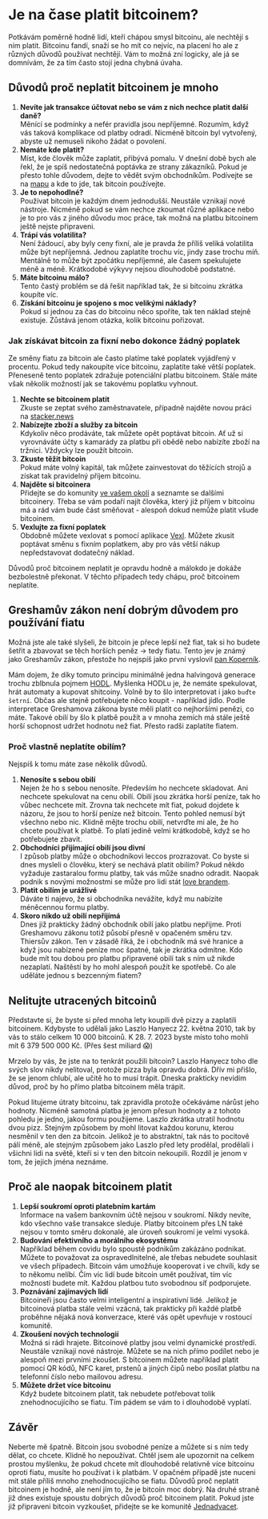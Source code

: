 # Je na čase platit bitcoinem?

Potkávám poměrně hodně lidí, kteří chápou smysl bitcoinu, ale nechtějí s ním platit. Bitcoinu fandí, snaží se ho mít co nejvíc, na placení ho ale z různých důvodů používat nechtějí. Vám to možná zní logicky, ale já se domnívám, že za tím často stojí jedna chybná úvaha.

## Důvodů proč neplatit bitcoinem je mnoho

1. **Nevíte jak transakce účtovat nebo se vám z nich nechce platit další daně?**  
Měnící se podmínky a nefér pravidla jsou nepříjemné. Rozumím, když vás taková komplikace od platby odradí. Nicméně bitcoin byl vytvořený, abyste už nemuseli nikoho žádat o povolení.
2. **Nemáte kde platit?**  
Míst, kde člověk může zaplatit, přibývá pomalu. V dnešní době bych ale řekl, že je spíš nedostatečná poptávka ze strany zákazníků. Pokud je přesto tohle důvodem, dejte to vědět svým obchodníkům. Podívejte se na [mapu](https://btcmap.org/map) a kde to jde, tak bitcoin používejte.
3. **Je to nepohodlné?**  
Používat bitcoin je každým dnem jednodušší. Neustále vznikají nové nástroje. Nicméně pokud se vám nechce zkoumat různé aplikace nebo je to pro vás z jiného důvodu moc práce, tak možná na platbu bitcoinem ještě nejste připraveni.
4. **Trápí vás volatilita?**  
Není žádoucí, aby byly ceny fixní, ale je pravda že příliš veliká volatilita může být nepříjemná. Jednou zaplatíte trochu víc, jindy zase trochu míň. Mentálně to může být zpočátku nepříjemné, ale časem spekulujete méně a méně. Krátkodobé výkyvy nejsou dlouhodobě podstatné.
5. **Máte bitcoinu málo?**  
Tento častý problém se dá řešit například tak, že si bitcoinu zkrátka koupíte víc.
6. **Získání bitcoinu je spojeno s moc velikými náklady?**  
Pokud si jednou za čas do bitcoinu něco spoříte, tak ten náklad stejně existuje. Zůstává jenom otázka, kolik bitcoinu pořizovat.

### Jak získávat bitcoin za fixní nebo dokonce žádný poplatek

Ze směny fiatu za bitcoin ale často platíme také poplatek vyjádřený v procentu. Pokud tedy nakoupíte více bitcoinu, zaplatíte také větší poplatek. Přeneseně tento poplatek zdražuje potenciální platbu bitcoinem. Stále máte však několik možností jak se takovému poplatku vyhnout.

1. **Nechte se bitcoinem platit**  
Zkuste se zeptat svého zaměstnavatele, případně najděte novou práci na [stacker.news](https://stacker.news/~jobs/r/hynek)
2. **Nabízejte zboží a služby za bitcoin**  
Kdykoliv něco prodáváte, tak můžete opět poptávat bitcoin. Ať už si vyrovnáváte účty s kamarády za platbu při obědě nebo nabízíte zboží na tržnici. Vždycky lze použít bitcoin.
3. **Zkuste těžit bitcoin**  
Pokud máte volný kapitál, tak můžete zainvestovat do těžících strojů a získat tak pravidelný příjem bitcoinu.
4. **Najděte si bitcoinera**  
Přidejte se do komunity [ve vašem okolí](https://jednadvacet.org/) a seznamte se dalšími bitcoinery. Třeba se vám podaří najít člověka, který již příjem v bitcoinu má a rád vám bude část směňovat - alespoň dokud nemůže platit všude bitcoinem.
5. **Vexlujte za fixní poplatek**  
Obdobně můžete vexlovat s pomocí aplikace [Vexl](https://vexl.it/). Můžete zkusit poptávat směnu s fixním poplatkem, aby pro vás větší nákup nepředstavovat dodatečný náklad. 

Důvodů proč bitcoinem neplatit je opravdu hodně a málokdo je dokáže bezbolestně překonat. V těchto případech tedy chápu, proč bitcoinem neplatíte. 

## Greshamův zákon není dobrým důvodem pro používání fiatu

Možná jste ale také slyšeli, že bitcoin je přece lepší než fiat, tak si ho budete šetřit a zbavovat se těch horších peněz → tedy fiatu. Tento jev je známý jako Greshamův zákon, přestože ho nejspíš jako první vyslovil [pan Koperník](https://stacker.news/items/219030/r/hynek). 

Mám dojem, že díky tomuto principu minimálně jedna halvingová generace trochu zblbnula pojmem [HODL](https://knowyourmeme.com/photos/1325563-hodl). Myšlenka HODLu je, že nemáte spekulovat, hrát automaty a kupovat shitcoiny. Volně by to šlo interpretovat i jako `buďte šetrní`. Občas ale stejně potřebujete něco koupit - například jídlo. Podle interpretace Greshamova zákona byste měli platit co nejhoršími penězi, co máte. Takové obilí by šlo k platbě použít a v mnoha zemích má stále ještě horší schopnost udržet hodnotu než fiat. Přesto radši zaplatíte fiatem.

### Proč vlastně neplatíte obilím?

Nejspíš k tomu máte zase několik důvodů.

1. **Nenosíte s sebou obilí**  
Nejen že ho s sebou nenosíte. Především ho nechcete skladovat. Ani nechcete spekulovat na cenu obilí. Obilí jsou zkrátka horší peníze, tak ho vůbec nechcete mít. Zrovna tak nechcete mít fiat, pokud dojdete k názoru, že jsou to horší peníze než bitcoin. 
Tento pohled nemusí být všechno nebo nic. Klidně mějte trochu obilí, netvrďte mi ale, že ho chcete používat k platbě. To platí jedině velmi krátkodobě, když se ho potřebujete zbavit.
2. **Obchodníci přijímající obilí jsou divní**  
I způsob platby může o obchodníkovi leccos prozrazovat. Co byste si dnes mysleli o člověku, který se nechává platit obilím? Pokud někdo vyžaduje zastaralou formu platby, tak vás může snadno odradit. Naopak podnik s novými možnostmi se může pro lidi stát [love brandem](https://juraj.bednar.io/blog/2022/11/04/preco-akceptovat-bitcoin-stante-sa-%E2%9D%A4%EF%B8%8F-brandom/).
3. **Platit obilím je urážlivé**  
Dáváte ti najevo, že si obchodníka nevážíte, když mu nabízíte méněcennou formu platby.
4. **Skoro nikdo už obilí nepřijímá**  
Dnes již prakticky žádný obchodník obilí jako platbu nepřijme. Proti Greshamovu zákonu totiž působí přesně v opačeném směru tzv. Thiersův zákon. Ten v zásadě říká, že i obchodník má své hranice a když jsou nabízené peníze moc špatné, tak je zkrátka odmítne. Kdo bude mít tou dobou pro platbu připravené obilí tak s ním už nikde nezaplatí. Naštěstí by ho mohl alespoň použít ke spotřebě. Co ale uděláte jednou s bezcenným fiatem?

## Nelitujte utracených bitcoinů

Představte si, že byste si před mnoha lety koupili dvě pizzy a zaplatili bitcoinem. Kdybyste to udělali jako Laszlo Hanyecz 22. května 2010, tak by vás to stálo celkem 10 000 bitcoinů. K 28. 7. 2023 byste místo toho mohli mít 6 379 500 000 Kč. (Přes šest miliard 😱)

Mrzelo by vás, že jste na to tenkrát použili bitcoin? Laszlo Hanyecz toho dle svých slov nikdy nelitoval, protože pizza byla opravdu dobrá. Dřív mi přišlo, že se jenom chlubí, ale učitě ho to musí trápit. Dneska prakticky nevidím důvod, proč by ho přímo platba bitcoinem měla trápit.

Pokud litujeme útraty bitcoinu, tak zpravidla protože očekáváme nárůst jeho hodnoty. Nicméně samotná platba je jenom přesun hodnoty a z tohoto pohledu je jedno, jakou formu použijeme. Laszlo zkrátka utratil hodnotu dvou pizz. Stejným způsobem by mohl litovat každou korunu, kterou nesměnil v ten den za bitcoin. Jelikož je to abstraktní, tak nás to pocitově pálí méně, ale stejným způsobem jako Laszlo před lety prodělal, prodělali i všichni lidi na světě, kteří si v ten den bitcoin nekoupili. Rozdíl je jenom v tom, že jejich jména neznáme.

## Proč ale naopak bitcoinem platit

1. **Lepší soukromí oproti platebním kartám**  
Informace na vašem bankovním účtě nejsou v soukromí. Nikdy nevíte, kdo všechno vaše transakce sleduje. Platby bitcoinem přes LN také nejsou v tomto směru dokonalé, ale úroveň soukromí je velmi vysoká.
2. **Budování efektivního a morálního ekosystému**  
Například během covidu bylo spoustě podnikům zakázáno podnikat. Můžete to považovat za ospravedlnitelné, ale třebas nebudete souhlasit ve všech případech. Bitcoin vám umožňuje kooperovat i ve chvíli, kdy se to někomu nelíbí. Čím víc lidí bude bitcoin umět používat, tím víc možností budete mít. Každou platbou tuto svobodnou síť podporujete.
3. **Poznávání zajímavých lidí**  
Bitcoineři jsou často velmi inteligentní a inspirativní lidé. Jelikož je bitcoinová platba stále velmi vzácná, tak prakticky při každé platbě proběhne nějaká nová konverzace, které vás opět upevňuje v rostoucí komunitě.
4. **Zkoušení nových technologií**  
Možná si rádi hrajete. Bitcoinové platby jsou velmi dynamické prostředí. Neustále vznikají nové nástroje. Můžete se na nich přímo podílet nebo je alespoň mezi prvními zkoušet. S bitcoinem můžete například platit pomocí QR kódů, NFC karet, prstenů a jiných čipů nebo posílat platbu na telefonní číslo nebo mailovou adresu.
5. **Můžete držet více bitcoinu**  
Když budete bitcoinem platit, tak nebudete potřebovat tolik znehodnocujícího se fiatu. Tím pádem se vám to i dlouhodobě vyplatí.

## Závěr

Neberte mě špatně. Bitcoin jsou svobodné peníze a můžete si s ním tedy dělat, co chcete. Klidně ho nepoužívat. Chtěl jsem ale upozornit na celkem prostou myšlenku, že pokud chcete mít dlouhodobě relativně více bitcoinu oproti fiatu, musíte ho používat i k platbám. V opačném případě jste nuceni mít stále příliš mnoho znehodnocujícího se fiatu. Důvodů proč neplatit bitcoinem je hodně, ale není jím to, že je bitcoin moc dobrý. Na druhé straně již dnes existuje spoustu dobrých důvodů proč bitcoinem platit. Pokud jste již připraveni bitcoin vyzkoušet, přidejte se ke komunitě [Jednadvacet](https://jednadvacet.org/).
